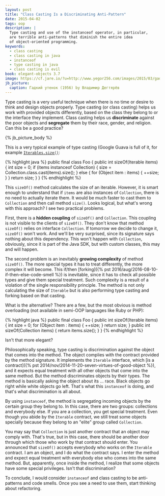 ```yaml
---
layout: post
title: "Class Casting Is a Discriminating Anti-Pattern"
date: 2015-04-02
tags: oop
description: |
  Type casting and use of the instanceof operator, in particular,
  are terrible anti-patterns that diminish the entire idea
  of object-oriented programming.
keywords:
  - class casting
  - class casting in java
  - instanceof
  - type casting in java
  - class casting is evil
book: elegant-objects 3.7
image: https://cf.jare.io/?u=http://www.yegor256.com/images/2015/03/gadkiy-utenok.jpg
jb_picture:
  caption: Гадкий утенок (1956) by Владимир Дегтярёв
---
```


Type casting is a very useful technique when there is no time
or desire to think and design objects properly. Type casting (or
class casting) helps us work with provided objects differently,
based on the class they belong to or the interface they implement. Class
casting helps us **discriminate** against the poor objects and **segregate**
them by their race, gender, and religion. Can this be a good practice?

<!--more-->

{% jb_picture_body %}

This is a very typical example of type casting (Google Guava is full
of it, for example [`Iterables.size()`](https://github.com/google/guava/blob/v18.0/guava/src/com/google/common/collect/Iterables.java#L104-L111):

{% highlight java %}
public final class Foo {
  public int sizeOf(Iterable items) {
    int size = 0;
    if (items instanceof Collection) {
      size = Collection.class.cast(items).size();
    } else {
      for (Object item : items) {
        ++size;
      }
    }
    return size;
  }
}
{% endhighlight %}

This `sizeOf()`  method calculates the size of an iterable. However, it
is smart enough to understand that if `items` are also instances of `Collection`,
there is no need to actually iterate them. It would be much faster to
cast them to `Collection` and then call method `size()`. Looks logical,
but what's wrong with this approach? I see two practical problems.

First, there is a **hidden coupling** of `sizeOf()` and `Collection`. This
coupling is not visible to the clients of `sizeOf()`. They don't know that
method `sizeOf()` relies on interface `Collection`. If tomorrow we decide
to change it, `sizeOf()` won't work. And we'll be very surprised, since
its signature says nothing about this dependency. This won't happen with
`Collection`, obviously, since it is part of the Java SDK, but with custom
classes, this may and will happen.

The second problem is an inevitably **growing complexity** of method `sizeOf()`. The
more special types it has to treat differently, the more complex it will become.
This if/then [forking]({% pst 2016/aug/2016-08-10-if-then-else-code-smell %})
is inevitable, since it has to check all possible
types and give them special treatment. Such complexity is a result
of a violation of the single responsibility principle. The method is not
only calculating the size of `Iterable` but is also performing type
casting and forking based on that casting.

What is the alternative? There are a few, but the most obvious
is method overloading (not available in semi-OOP languages like Ruby or PHP):

{% highlight java %}
public final class Foo {
  public int sizeOf(Iterable items) {
    int size = 0;
    for (Object item : items) {
      ++size;
    }
    return size;
  }
  public int sizeOf(Collection items) {
    return items.size();
  }
}
{% endhighlight %}

Isn't that more elegant?

Philosophically speaking, type casting is discrimination  against the object
that comes into the method. The object complies with the contract provided by the
method signature. It implements the `Iterable` interface, which
[is a contract]({% pst 2014/nov/2014-11-20-seven-virtues-of-good-object %}),
and it expects equal treatment with all other objects that come into
the same method. But the method discriminates objects by their types.
The method is basically asking the object about its ... race. Black
objects go right while white objects go left. That's what this `instanceof`
is doing, and that's what discrimination is all about.

By using `instanceof`, the method is segregating incoming objects by the
certain group they belong to. In this case, there are two groups: collections
and everybody else. If you are a collection, you get special treatment.
Even though you abide by the `Iterable` contract, we still treat some objects
specially because they belong to an "elite" group called `Collection`.

You may say that `Collection` is just another contract that an object may
comply with. That's true, but in this case, there should be another door through
which those who work by that contract should enter. You announced that
`sizeOf()` accepts everybody who works on the `Iterable` contract. I am an object,
and I do what the contract says. I enter the method and expect
equal treatment with everybody else who comes into the same method.
But, apparently, once inside the method, I realize that some objects have
some special privileges. Isn't that discrimination?

To conclude, I would consider `instanceof` and class casting to be
anti-patterns and code smells. Once you see a need to use them,
start thinking about refactoring.

